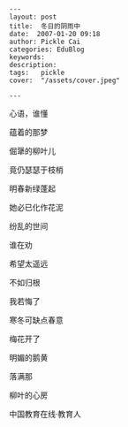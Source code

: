 
    ---
    layout: post  
    title:  冬日的阴雨中  
    date:  2007-01-20 09:18  
    author: Pickle Cai  
    categories: EduBlog  
    keywords: 
    description:   
    tags:	pickle   
    cover:  "/assets/cover.jpeg"  

    ---  
    
心语，谁懂

蕴着的那梦

倔犟的柳叶儿

竟仍瑟瑟于枝梢

明春新绿蓬起

她必已化作花泥 

纷乱的世间 

谁在劝

希望太遥远

不如归根

我若悔了

寒冬可缺点春意

梅花开了

明媚的鹅黄

落满那

柳叶的心房

		    
 中国教育在线·教育人

